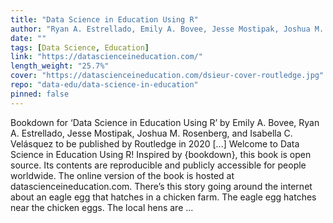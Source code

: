 ```yaml
---
title: "Data Science in Education Using R"
author: "Ryan A. Estrellado, Emily A. Bovee, Jesse Mostipak, Joshua M. Rosenberg, and Isabella C. Velásquez"
date: ""
tags: [Data Science, Education]
link: "https://datascienceineducation.com/"
length_weight: "25.7%"
cover: "https://datascienceineducation.com/dsieur-cover-routledge.jpg"
repo: "data-edu/data-science-in-education"
pinned: false
---
```


Bookdown for ‘Data Science in Education Using R’ by Emily A. Bovee, Ryan A. Estrellado, Jesse Mostipak, Joshua M. Rosenberg, and Isabella C. Velásquez to be published by Routledge in 2020 [...] Welcome to Data Science in Education Using R! Inspired by {bookdown}, this book is open source. Its contents are reproducible and publicly accessible for people worldwide. The online version of the book is hosted at datascienceineducation.com. There’s this story going around the internet about an eagle egg that hatches in a chicken farm. The eagle egg hatches near the chicken eggs. The local hens are ...
